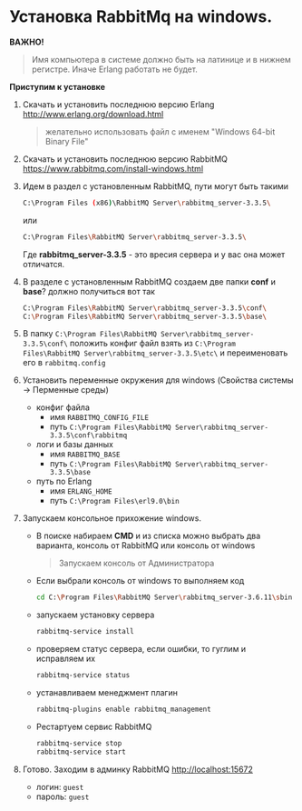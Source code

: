 # Установка RabbitMq на windows.

**ВАЖНО!**
> Имя компьютера в системе должно быть на латинице и в нижнем регистре. Иначе Erlang работать не будет.

**Приступим к установке**

1. Скачать и установить последнюю версию Erlang <http://www.erlang.org/download.html>
	> желательно использовать файл с именем "Windows 64-bit Binary File"
2. Скачать и установить последнюю версию RabbitMQ <https://www.rabbitmq.com/install-windows.html>
3. Идем в раздел с установленным RabbitMQ, пути могут быть такими
	```sh
	C:\Program Files (x86)\RabbitMQ Server\rabbitmq_server-3.3.5\
	```
	или
	```sh
	C:\Program Files\RabbitMQ Server\rabbitmq_server-3.3.5\
	```
	Где **rabbitmq_server-3.3.5** - это вресия сервера и у вас она может отличатся.
4. В разделе с установленным RabbitMQ создаем две папки **conf** и **base**? должно получиться вот так
	```sh
	C:\Program Files\RabbitMQ Server\rabbitmq_server-3.3.5\conf\
	C:\Program Files\RabbitMQ Server\rabbitmq_server-3.3.5\base\
    ```
5. В папку `C:\Program Files\RabbitMQ Server\rabbitmq_server-3.3.5\conf\` положить конфиг файл 
	взять из `C:\Program Files\RabbitMQ Server\rabbitmq_server-3.3.5\etc\` и переименовать его в `rabbitmq.config`
	
6. Установить переменные окружения для windows (Свойства системы -> Перменные среды)
	* конфиг файла 
		* имя `RABBITMQ_CONFIG_FILE`
		* путь `C:\Program Files\RabbitMQ Server\rabbitmq_server-3.3.5\conf\rabbitmq`
	* логи и базы данных
		* имя `RABBITMQ_BASE`
		* путь `C:\Program Files\RabbitMQ Server\rabbitmq_server-3.3.5\base`
	* путь по Erlang
		* имя `ERLANG_HOME`
        * путь `C:\Program Files\erl9.0\bin`
6. Запускаем консольное прихожение windows.
	* В поиске набираем **CMD** и из списка можно выбрать два варианта, консоль от RabbitMQ или консоль от windows
		> Запускаем консоль от Администратора
	* Если выбрали консоль от windows то выполняем код 
		```sh
		cd C:\Program Files\RabbitMQ Server\rabbitmq_server-3.6.11\sbin
		```
	* запускаем установку сервера
		```sh
		rabbitmq-service install
		```
	* проверяем статус сервера, если ошибки, то гуглим и исправляем их
		```sh
		rabbitmq-service status
		```
	* устанавливаем менеджмент плагин
		```sh	
		rabbitmq-plugins enable rabbitmq_management
		```
	* Рестартуем сервис RabbitMQ
		```sh	
		rabbitmq-service stop
		rabbitmq-service start
		```
7. Готово. Заходим в админку RabbitMQ <http://localhost:15672>
	* логин: `guest`
	* пароль: `guest`